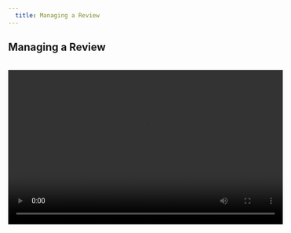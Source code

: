 ```yaml
---
  title: Managing a Review
---
```


## Managing a Review
<br>
<center>
<video width="560" height="315" controls controlsList="nodownload">
  <source src="{{site.baseurl}}/img/4_Abstrackr Managing A Review 2.mp4" type="video/mp4">
</video>
</center>